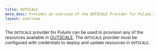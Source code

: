 ```yaml
---
title: OUTSCALE
meta_desc: Provides an overview of the OUTSCALE Provider for Pulumi.
layout: overview
---
```


The `OUTSCALE` provider for Pulumi can be used to provision any of the resources available in [OUTSCALE](https://fr.outscale.com/).
The `OUTSCALE` provider must be configured with credentials to deploy and update resources in `OUTSCALE`.

